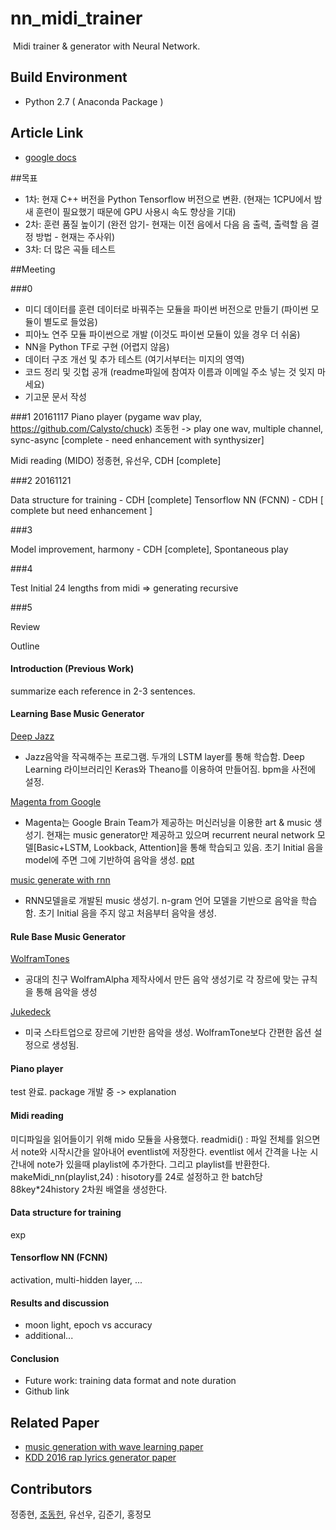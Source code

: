 # nn_midi_trainer

​	Midi trainer & generator with Neural Network.

## Build Environment

- Python 2.7 ( Anaconda Package )

## Article Link

- [google docs](https://docs.google.com/document/d/11RYTlprImsKv4xz-PPzZHm5vkQJ9mWkFil5AaqyKkAE/edit?usp=shari)

##목표

- 1차: 현재 C++ 버전을 Python Tensorflow  버전으로 변환. (현재는 1CPU에서 밤새 훈련이 필요했기 때문에 GPU 사용시 속도 향상을 기대)
- 2차: 훈련 품질 높이기 (완전 암기- 현재는 이전 음에서 다음 음 출력, 출력할 음 결정 방법 - 현재는 주사위)
- 3차: 더 많은 곡들 테스트

##Meeting

###0

- 미디 데이터를 훈련 데이터로 바꿔주는 모듈을 파이썬 버전으로 만들기 (파이썬 모듈이 별도로 들었음)  
- 피아노 연주 모듈 파이썬으로 개발 (이것도 파이썬 모듈이 있을 경우 더 쉬움)
- NN을 Python TF로 구현 (어렵지 않음)
- 데이터 구조 개선 및 추가 테스트 (여기서부터는 미지의 영역)
- 코드 정리 및 깃헙 공개 (readme파일에 참여자 이름과 이메일 주소 넣는 것 잊지 마세요)
- 기고문 문서 작성 

###1 20161117
Piano player (pygame wav play, https://github.com/Calysto/chuck) 조동헌 -> play one wav, multiple channel, sync-async [complete - need enhancement with synthysizer]

Midi reading (MIDO) 정종현, 유선우, CDH [complete]

###2 20161121

Data structure for training - CDH [complete]
Tensorflow NN (FCNN) - CDH [ complete but need enhancement ]

###3

Model improvement, harmony - CDH [complete], Spontaneous play

###4

Test
Initial 24 lengths from midi => generating recursive

###5

Review

Outline

#### Introduction (Previous Work)

summarize each reference in 2-3 sentences.

#### Learning Base Music Generator

[Deep Jazz](https://github.com/jisungk/deepjazz/blob/master/generator.py)

- Jazz음악을 작곡해주는 프로그램. 두개의 LSTM layer를 통해 학습함. Deep Learning 라이브러리인 Keras와 Theano를 이용하여 만들어짐. bpm을 사전에 설정.

[Magenta from Google](https://magenta.tensorflow.org/welcome-to-magenta)

- Magenta는 Google Brain Team가 제공하는 머신러닝을 이용한 art & music 생성기. 현재는 music generator만 제공하고 있으며 recurrent neural network 모델[Basic+LSTM, Lookback, Attention]을 통해 학습되고 있음. 초기 Initial 음을 model에 주면 그에 기반하여 음악을 생성. [ppt](https://drive.google.com/drive/folders/0B8z5oUpB2DysbFNEOWxfVDh5VW8)

[music generate with rnn](http://davinnovation.github.io/old_/midi_generate_rnn.html) 

- RNN모델을로 개발된 music 생성기. n-gram 언어 모델을 기반으로 음악을 학습함. 초기 Initial 음을 주지 않고 처음부터 음악을 생성.

#### Rule Base Music Generator

[WolframTones](http://tones.wolfram.com/)

- 공대의 친구 WolframAlpha 제작사에서 만든 음악 생성기로 각 장르에 맞는 규칙을 통해 음악을 생성

[Jukedeck](https://www.jukedeck.com/)
- 미국 스타트업으로 장르에 기반한 음악을 생성. WolframTone보다 간편한 옵션 설정으로 생성됨. 

#### Piano player

test 완료. package 개발 중 -> explanation

#### Midi reading

미디파일을 읽어들이기 위해 mido 모듈을 사용했다.
readmidi() : 파일 전체를 읽으면서 note와 시작시간을 알아내어 eventlist에 저장한다. eventlist 에서 간격을 나눈 시간내에 note가 있을때 playlist에 추가한다. 그리고 playlist를 반환한다.
makeMidi_nn(playlist,24) : hisotory를 24로 설정하고 한 batch당 88key*24history  2차원 배열을 생성한다. 

#### Data structure for training

exp

#### Tensorflow NN (FCNN)

activation, multi-hidden layer, ...

#### Results and discussion

- moon light, epoch vs accuracy
- additional...

#### Conclusion

- Future work: training data format and note duration
- Github link

## Related Paper
- [music generation with wave learning paper](http://www.gitxiv.com/posts/WEoQCj8hxHz6vPxe6/gruv-algorithmic-music-generation-using-recurrent-neural)
- [KDD 2016 rap lyrics generator paper](http://www.kdd.org/kdd2016/papers/files/adf0399-malmiA.pdf)

## Contributors

정종현, [조동헌](https://github.com/davinnovation), 유선우, 김준기, 홍정모
